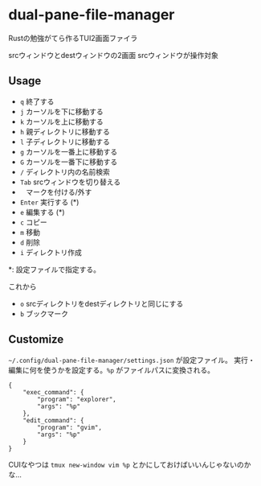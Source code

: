 # dual-pane-file-manager

Rustの勉強がてら作るTUI2画面ファイラ

srcウィンドウとdestウィンドウの2画面
srcウィンドウが操作対象

## Usage

- `q` 終了する
- `j` カーソルを下に移動する
- `k` カーソルを上に移動する
- `h` 親ディレクトリに移動する
- `l` 子ディレクトリに移動する
- `g` カーソルを一番上に移動する
- `G` カーソルを一番下に移動する
- `/` ディレクトリ内の名前検索
- `Tab` srcウィンドウを切り替える
- ` ` マークを付ける/外す
- `Enter` 実行する (*)
- `e` 編集する (*)
- `c` コピー
- `m` 移動
- `d` 削除
- `i` ディレクトリ作成

*: 設定ファイルで指定する。

これから
- `o` srcディレクトリをdestディレクトリと同じにする
- `b` ブックマーク

## Customize

`~/.config/dual-pane-file-manager/settings.json` が設定ファイル。
実行・編集に何を使うかを設定する。`%p` がファイルパスに変換される。

```
{
    "exec_command": {
        "program": "explorer",
        "args": "%p"
    },
    "edit_command": {
        "program": "gvim",
        "args": "%p"
    }
}
```

CUIなやつは `tmux new-window vim %p` とかにしておけばいいんじゃないのかな…
